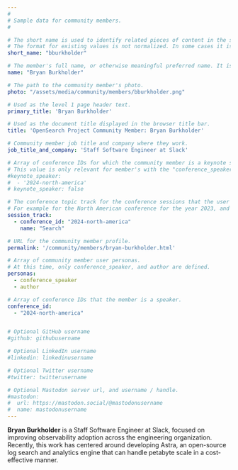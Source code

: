 ```yaml
---
#
# Sample data for community members.
#

# The short name is used to identify related pieces of content in the site. For example it is used in the "authors" array of blog posts, and it is used in the "presenters" array for OpenSearch Conference sessions to identify who is speaking.
# The format for existing values is not normalized. In some cases it is "first-initial-of-first-name" + "last-name", or matching a GitHub username, or something all together random. What is important is that it is unique within the system.
short_name: "bburkholder"

# The member's full name, or otherwise meaningful preferred name. It is used in the templates for presenting content authors as well as the name of conference speakers.
name: "Bryan Burkholder"

# The path to the community member's photo.
photo: "/assets/media/community/members/bburkholder.png"

# Used as the level 1 page header text.
primary_title: 'Bryan Burkholder'

# Used as the document title displayed in the browser title bar.
title: 'OpenSearch Project Community Member: Bryan Burkholder'

# Community member job title and company where they work.
job_title_and_company: 'Staff Software Engineer at Slack'

# Array of conference IDs for which the community member is a keynote speaker, if any, or boolean false otherwise.
# This value is only relevant for member's with the "conference_speaker" user persona.
#keynote_speaker:
#  - '2024-north-america'
# keynote_speaker: false

# The conference topic track for the conference sessions that the user is a speaker. These are shaped as an array of value pairs mapping conference ID and name. 
# For example for the North American conference for the year 2023, and the "Community" track:
session_track: 
  - conference_id: "2024-north-america"
    name: "Search"

# URL for the community member profile.
permalink: '/community/members/bryan-burkholder.html'

# Array of community member user personas.
# At this time, only conference_speaker, and author are defined.
personas:
  - conference_speaker
  - author

# Array of conference IDs that the member is a speaker.
conference_id:
  - "2024-north-america"


# Optional GitHub username
#github: githubusername

# Optional LinkedIn username
#linkedin: linkedinusername

# Optional Twitter username
#twitter: twitterusername

# Optional Mastodon server url, and username / handle.
#mastodon:
#  url: https://mastodon.social/@mastodonusername
#  name: mastodonusername
---
```


**Bryan Burkholder** is a Staff Software Engineer at Slack, focused on improving observability adoption across the engineering organization. Recently, this work has centered around developing Astra, an open-source log search and analytics engine that can handle petabyte scale in a cost-effective manner.